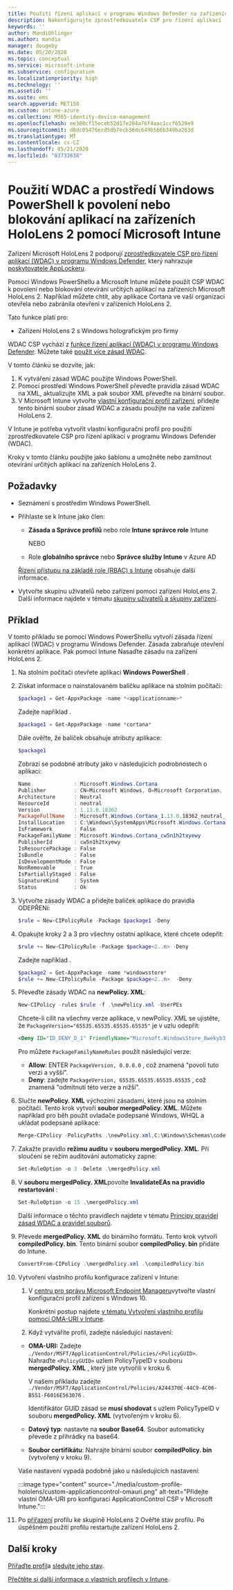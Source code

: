 ```yaml
---
title: Použití řízení aplikací v programu Windows Defender na zařízeních HoloLens 2 v Microsoft Intune – Azure | Microsoft Docs
description: Nakonfigurujte zprostředkovatele CSP pro řízení aplikací (WDAC) v programu Windows Defender tak, aby povoloval nebo blokoval otevírání aplikací na zařízeních HoloLens 2 v Microsoft Intune. Použijte PowerShell a vlastní konfigurační profil.
keywords: ''
author: MandiOhlinger
ms.author: mandia
manager: dougeby
ms.date: 05/20/2020
ms.topic: conceptual
ms.service: microsoft-intune
ms.subservice: configuration
ms.localizationpriority: high
ms.technology: ''
ms.assetid: ''
ms.suite: ems
search.appverid: MET150
ms.custom: intune-azure
ms.collection: M365-identity-device-management
ms.openlocfilehash: ee388cf15eceb52d17e204a76f4aac1ccf6529e9
ms.sourcegitcommit: d8dc05476ecd5db7ecb36dc649b566b349ba263d
ms.translationtype: MT
ms.contentlocale: cs-CZ
ms.lasthandoff: 05/21/2020
ms.locfileid: "83733638"
---
```

# <a name="use-wdac-and-windows-powershell-to-allow-or-blocks-apps-on-hololens-2-devices-with-microsoft-intune"></a>Použití WDAC a prostředí Windows PowerShell k povolení nebo blokování aplikací na zařízeních HoloLens 2 pomocí Microsoft Intune

Zařízení Microsoft HoloLens 2 podporují [zprostředkovatele CSP pro řízení aplikací (WDAC) v programu Windows Defender](https://docs.microsoft.com/windows/client-management/mdm/applicationcontrol-csp), který nahrazuje [poskytovatele AppLockeru](https://docs.microsoft.com/windows/client-management/mdm/applocker-csp).

Pomocí Windows PowerShellu a Microsoft Intune můžete použít CSP WDAC k povolení nebo blokování otevírání určitých aplikací na zařízeních Microsoft HoloLens 2. Například můžete chtít, aby aplikace Cortana ve vaší organizaci otevřela nebo zabránila otevření v zařízeních HoloLens 2.

Tato funkce platí pro:

- Zařízení HoloLens 2 s Windows holografickým pro firmy

WDAC CSP vychází z [funkce řízení aplikací (WDAC) v programu Windows Defender](https://docs.microsoft.com/windows/security/threat-protection/windows-defender-application-control/windows-defender-application-control). Můžete také [použít více zásad WDAC](https://docs.microsoft.com/windows/security/threat-protection/windows-defender-application-control/deploy-multiple-windows-defender-application-control-policies).

V tomto článku se dozvíte, jak:

1. K vytváření zásad WDAC použijte Windows PowerShell.
2. Pomocí prostředí Windows PowerShell převeďte pravidla zásad WDAC na XML, aktualizujte XML a pak soubor XML převeďte na binární soubor.
3. V Microsoft Intune vytvořte [vlastní konfigurační profil zařízení](custom-settings-windows-holographic.md), přidejte tento binární soubor zásad WDAC a zásadu použijte na vaše zařízení HoloLens 2.

V Intune je potřeba vytvořit vlastní konfigurační profil pro použití zprostředkovatele CSP pro řízení aplikací v programu Windows Defender (WDAC). 

Kroky v tomto článku použijte jako šablonu a umožněte nebo zamítnout otevírání určitých aplikací na zařízeních HoloLens 2.

## <a name="prerequisites"></a>Požadavky

- Seznámení s prostředím Windows PowerShell.
- Přihlaste se k Intune jako člen:

  - **Zásada a Správce profilů** nebo role **Intune správce role** Intune

    NEBO

  - Role **globálního správce** nebo **Správce služby Intune** v Azure AD

  [Řízení přístupu na základě role (RBAC) s Intune](../fundamentals/role-based-access-control.md) obsahuje další informace.

- Vytvořte skupinu uživatelů nebo zařízení pomocí zařízení HoloLens 2. Další informace najdete v tématu [skupiny uživatelů a skupiny zařízení](device-profile-assign.md#user-groups-vs-device-groups).

## <a name="example"></a>Příklad

V tomto příkladu se pomocí Windows PowerShellu vytvoří zásada řízení aplikací (WDAC) v programu Windows Defender. Zásada zabraňuje otevření konkrétní aplikace. Pak pomocí Intune Nasaďte zásadu na zařízení HoloLens 2.

1. Na stolním počítači otevřete aplikaci **Windows PowerShell** .
2. Získat informace o nainstalovaném balíčku aplikace na stolním počítači:

    ```powershell
    $package1 = Get-AppxPackage -name *<applicationname>*
    ```

    Zadejte například .

    ```powershell
    $package1 = Get-AppxPackage -name *cortana*
    ```

    Dále ověřte, že balíček obsahuje atributy aplikace:

    ```powershell
    $package1
    ```

    Zobrazí se podobné atributy jako v následujících podrobnostech o aplikaci:

    ```powershell
    Name              : Microsoft.Windows.Cortana
    Publisher         : CN=Microsoft Windows, O=Microsoft Corporation, L=Redmond, S=Washington, C=US
    Architecture      : Neutral
    ResourceId        : neutral
    Version           : 1.13.0.18362
    PackageFullName   : Microsoft.Windows.Cortana_1.13.0.18362_neutral_neutral_cw5n1h2txyewy
    InstallLocation   : C:\Windows\SystemApps\Microsoft.Windows.Cortana_cw5n1h2txyewy
    IsFramework       : False
    PackageFamilyName : Microsoft.Windows.Cortana_cw5n1h2txyewy
    PublisherId       : cw5n1h2txyewy
    IsResourcePackage : False
    IsBundle          : False
    IsDevelopmentMode : False
    NonRemovable      : True
    IsPartiallyStaged : False
    SignatureKind     : System
    Status            : Ok
    ```

3. Vytvořte zásady WDAC a přidejte balíček aplikace do pravidla ODEPŘENí:

    ```powershell
    $rule = New-CIPolicyRule -Package $package1 -Deny
    ```

4. Opakujte kroky 2 a 3 pro všechny ostatní aplikace, které chcete odepřít:

    ```powershell
    $rule += New-CIPolicyRule -Package $package<2..n> -Deny
    ```

    Zadejte například .

    ```powershell
    $package2 = Get-AppxPackage -name *windowsstore*
    $rule += New-CIPolicyRule -Package $package<2..n>  -Deny
    ```

5. Převeďte zásady WDAC na **newPolicy. XML**:

    ```powershell
    New-CIPolicy -rules $rule -f .\newPolicy.xml -UserPEs
    ```

    Chcete-li cílit na všechny verze aplikace, v newPolicy. XML se ujistěte, že `PackageVersion="65535.65535.65535.65535"` je v uzlu odepřít:

    ```xml
    <Deny ID="ID_DENY_D_1" FriendlyName="Microsoft.WindowsStore_8wekyb3d8bbwe FileRule" PackageFamilyName="Microsoft.WindowsStore_8wekyb3d8bbwe" PackageVersion="65535.65535.65535.65535" />
    ```

    Pro můžete `PackageFamilyNameRules` použít následující verze:

    - **Allow**: ENTER `PackageVersion, 0.0.0.0` , což znamená "povolí tuto verzi a vyšší".
    - **Deny**: zadejte `PackageVersion, 65535.65535.65535.65535` , což znamená "odmítnutí této verze a nižší".

6. Slučte **newPolicy. XML** výchozími zásadami, které jsou na stolním počítači. Tento krok vytvoří **soubor mergedPolicy. XML**. Můžete například pro běh použít ovladače podepsané Windows, WHQL a ukládat podepsané aplikace:

    ```powershell
    Merge-CIPolicy -PolicyPaths .\newPolicy.xml,C:\Windows\Schemas\codeintegrity\examplepolicies\DefaultWindows_Audit.xml -o mergedPolicy.xml
    ```

7. Zakažte pravidlo **režimu auditu** v **souboru mergedPolicy. XML**. Při sloučení se režim auditování automaticky zapne:

    ```powershell
    Set-RuleOption -o 3 -Delete .\mergedPolicy.xml
    ```

8. V **souboru mergedPolicy. XML**povolte **InvalidateEAs na pravidlo restartování** :

    ```powershell
    Set-RuleOption -o 15 .\mergedPolicy.xml
    ```

    Další informace o těchto pravidlech najdete v tématu [Principy pravidel zásad WDAC a pravidel souborů](https://docs.microsoft.com/windows/security/threat-protection/windows-defender-application-control/select-types-of-rules-to-create).

9. Převede **mergedPolicy. XML** do binárního formátu. Tento krok vytvoří **compiledPolicy. bin**. Tento binární soubor **compiledPolicy. bin** přidáte do Intune.

    ```powershell
    ConvertFrom-CIPolicy .\mergedPolicy.xml .\compiledPolicy.bin
    ```

10. Vytvoření vlastního profilu konfigurace zařízení v Intune:

    1. V [centru pro správu Microsoft Endpoint Manageru](https://go.microsoft.com/fwlink/?linkid=2109431)vytvořte vlastní konfigurační profil zařízení s Windows 10.

        Konkrétní postup najdete [v tématu Vytvoření vlastního profilu pomocí OMA-URI v Intune](custom-settings-configure.md).

    2. Když vytváříte profil, zadejte následující nastavení:

      - **OMA-URI:** Zadejte `./Vendor/MSFT/ApplicationControl/Policies/<PolicyGUID>`. Nahraďte `<PolicyGUID>` uzlem PolicyTypeID v souboru **mergedPolicy. XML** , který jste vytvořili v kroku 6.

        V našem příkladu zadejte `./Vendor/MSFT/ApplicationControl/Policies/A244370E-44C9-4C06-B551-F6016E563076` .

        Identifikátor GUID zásad se **musí shodovat** s uzlem PolicyTypeID v souboru **mergedPolicy. XML** (vytvořeným v kroku 6).

      - **Datový typ**: nastavte na **soubor Base64**. Soubor automaticky převede z přihrádky na base64.
      - **Soubor certifikátu**: Nahrajte binární soubor **compiledPolicy. bin** (vytvořený v kroku 9).

      Vaše nastavení vypadá podobně jako u následujících nastavení:

      :::image type="content" source="./media/custom-profile-hololens/custom-applicationcontrol-omauri.png" alt-text="Přidejte vlastní OMA-URI pro konfiguraci ApplicationControl CSP v Microsoft Intune.":::

11. Po [přiřazení](device-profile-assign.md) profilu ke skupině HoloLens 2 Ověřte stav profilu. Po úspěšném použití profilu restartujte zařízení HoloLens 2.

## <a name="next-steps"></a>Další kroky

[Přiřaďte profil](device-profile-assign.md)a [sledujte jeho stav](device-profile-monitor.md).

[Přečtěte si další informace o vlastních profilech v Intune](custom-settings-configure.md).
